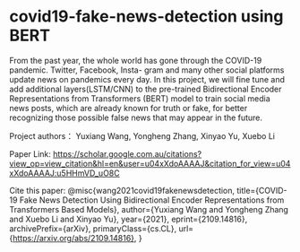 # covid19-fake-news-detection using BERT
From the past year, the whole world has gone through
the COVID-19 pandemic. Twitter, Facebook, Insta-
gram and many other social platforms update news
on pandemics every day. In this project, we will fine tune
and add additional layers(LSTM/CNN) to the pre-trained Bidirectional Encoder
Representations from Transformers (BERT) model
to train social media news posts, which are already
known for truth or fake, for better recognizing those
possible false news that may appear in the future.

Project authors： Yuxiang Wang, Yongheng Zhang, Xinyao Yu, Xuebo Li

Paper Link: https://scholar.google.com.au/citations?view_op=view_citation&hl=en&user=u04xXdoAAAAJ&citation_for_view=u04xXdoAAAAJ:u5HHmVD_uO8C

Cite this paper:
@misc{wang2021covid19fakenewsdetection,
      title={COVID-19 Fake News Detection Using Bidirectional Encoder Representations from Transformers Based Models}, 
      author={Yuxiang Wang and Yongheng Zhang and Xuebo Li and Xinyao Yu},
      year={2021},
      eprint={2109.14816},
      archivePrefix={arXiv},
      primaryClass={cs.CL},
      url={https://arxiv.org/abs/2109.14816}, 
}
